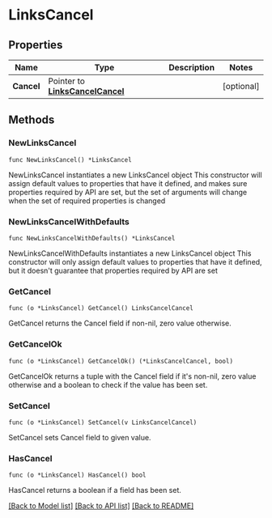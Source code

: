 # LinksCancel

## Properties

Name | Type | Description | Notes
------------ | ------------- | ------------- | -------------
**Cancel** | Pointer to [**LinksCancelCancel**](LinksCancelCancel.md) |  | [optional] 

## Methods

### NewLinksCancel

`func NewLinksCancel() *LinksCancel`

NewLinksCancel instantiates a new LinksCancel object
This constructor will assign default values to properties that have it defined,
and makes sure properties required by API are set, but the set of arguments
will change when the set of required properties is changed

### NewLinksCancelWithDefaults

`func NewLinksCancelWithDefaults() *LinksCancel`

NewLinksCancelWithDefaults instantiates a new LinksCancel object
This constructor will only assign default values to properties that have it defined,
but it doesn't guarantee that properties required by API are set

### GetCancel

`func (o *LinksCancel) GetCancel() LinksCancelCancel`

GetCancel returns the Cancel field if non-nil, zero value otherwise.

### GetCancelOk

`func (o *LinksCancel) GetCancelOk() (*LinksCancelCancel, bool)`

GetCancelOk returns a tuple with the Cancel field if it's non-nil, zero value otherwise
and a boolean to check if the value has been set.

### SetCancel

`func (o *LinksCancel) SetCancel(v LinksCancelCancel)`

SetCancel sets Cancel field to given value.

### HasCancel

`func (o *LinksCancel) HasCancel() bool`

HasCancel returns a boolean if a field has been set.


[[Back to Model list]](../README.md#documentation-for-models) [[Back to API list]](../README.md#documentation-for-api-endpoints) [[Back to README]](../README.md)



